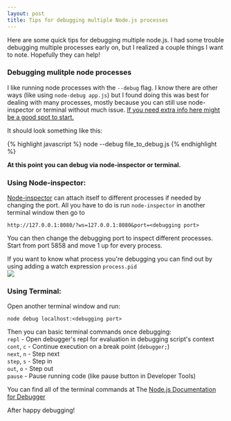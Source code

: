 ```yaml
---
layout: post
title: Tips for debugging multiple Node.js processes
---
```


Here are some quick tips for debugging multiple node.js. I had some trouble debugging multiple processes early on, but I realized a couple things I want to note. Hopefully they can help!

### Debugging mulitple node processes
I like running node processes with the `--debug` flag. I know there are other ways (like using `node-debug app.js`) but I found doing this was best for dealing with many processes, mostly because you can still use node-inspector or terminal without much issue. [If you need extra info here might be a good spot to start.](https://github.com/node-inspector/node-inspector#2-enable-debug-mode-in-your-node-process)

It should look something like this:

{% highlight javascript %}
node --debug file_to_debug.js
{% endhighlight %}


**At this point you can debug via node-inspector or terminal.**

### Using Node-inspector:
[Node-inspector](https://github.com/node-inspector/node-inspector) can attach itself to different processes if needed by changing the port. All you have to do is run `node-inspector` in another terminal window then go to

`http://127.0.0.1:8080/?ws=127.0.0.1:8080&port=<debugging port>`

You can then change the debugging port to inspect different processes. Start from port 5858 and move 1 up for every process.

If you want to know what process you're debugging you can find out by using adding a watch expression `process.pid` <br>
<img src="{{ site.baseurl }}/images/node-inspector-pid.png">


### Using Terminal:
Open another terminal window and run:

```
node debug localhost:<debugging port>
```

Then you can basic terminal commands once debugging:<br>
`repl` - Open debugger's repl for evaluation in debugging script's context <br>
`cont`, `c` - Continue execution on a break point (`debugger;`) <br>
`next`, `n` - Step next <br>
`step`, `s` - Step in <br>
`out`, `o` - Step out <br>
`pause` - Pause running code (like pause button in Developer Tools) <br>

You can find all of the terminal commands at The [Node.js Documentation for Debugger](https://nodejs.org/api/debugger.html)

After happy debugging!
